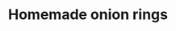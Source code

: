 ---
title: Homemade onion rings
description:
tags: family snack draft
source:
yield: 
ingredients: 
- Onions, sliced (??? no measurement for all ingredients)
- Corn meal
- Flour
- Egg
- Milk
instructions: 
- Separate onion slices into individual rings. 
- Dredge into egg and milk batter, then into flour, then back into egg and milk batter, then into corn meal
- Lay flat on cookie sheet and freeze. Can be deep fried or frozen
---